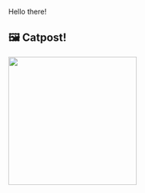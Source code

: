 Hello there!



## 🖼️ Catpost!

<sub>
    <img src="https://cdn2.thecatapi.com/images/bd7.gif" height="256">
</sub>

